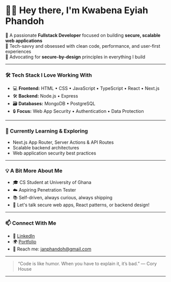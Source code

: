 # 👋🏾 Hey there, I'm Kwabena Eyiah Phandoh

🚀 A passionate **Fullstack Developer** focused on building **secure, scalable web applications**  
🎯 Tech-savvy and obsessed with clean code, performance, and user-first experiences  
🔐 Advocating for **secure-by-design** principles in everything I build

---

### 🛠 Tech Stack I Love Working With

- 💻 **Frontend:** HTML • CSS • JavaScript • TypeScript • React • Next.js  
- 🛠 **Backend:** Node.js • Express  
- 🗃️ **Databases:** MongoDB • PostgreSQL  
- 🔒 **Focus:** Web App Security • Authentication • Data Protection

---

### 🌱 Currently Learning & Exploring

- Next.js App Router, Server Actions & API Routes  
- Scalable backend architectures  
- Web application security best practices

---

### 💡 A Bit More About Me

- 🎓 CS Student at University of Ghana  
- ☁️ Aspiring Penetration Tester  
- 📚 Self-driven, always curious, always shipping  
- 💬 Let's talk secure web apps, React patterns, or backend design!

---

### 📫 Connect With Me

- 💼 [LinkedIn](https://www.linkedin.com/in/kwabena-eyiah-phandoh-a69b61321?lipi=urn%3Ali%3Apage%3Ad_flagship3_profile_view_base_contact_details%3BpqkXpZFuRui7bfVV4N7P8Q%3D%3D)  
- 🌍 [Portfolio](https://portfolio-dusky-seven-85.vercel.app/)  
- 📨 Reach me: janphandoh@gmail.com

---

> “Code is like humor. When you have to explain it, it’s bad.” — Cory House

---

